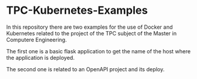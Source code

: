 # TPC-Kubernetes-Examples

In this repository there are two examples for the use of Docker and Kubernetes related to the project of the TPC subject of the Master in Computere Engineering.

The first one is a basic flask application to get the name of the host where the application is deployed.

The second one is related to an OpenAPI project and its deploy.
